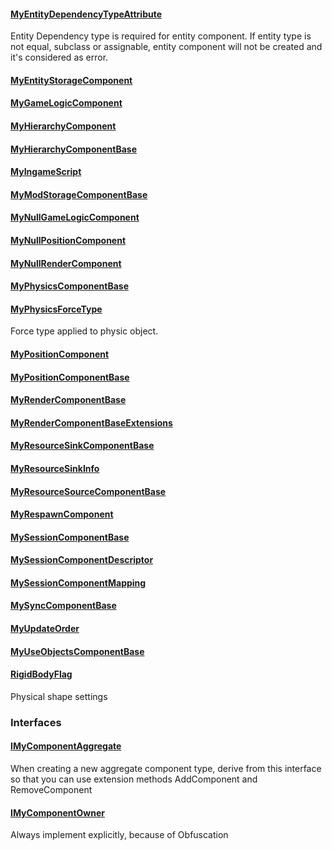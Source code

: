 #### [MyEntityDependencyTypeAttribute](https://keensoftwarehouse.github.io/SpaceEngineersModAPI/api/VRage.Game.Components.MyEntityDependencyTypeAttribute.html)

Entity Dependency type is required for entity component. If entity type is not equal, subclass or assignable, entity component will not be created and it's considered as error.

#### [MyEntityStorageComponent](https://keensoftwarehouse.github.io/SpaceEngineersModAPI/api/VRage.Game.Components.MyEntityStorageComponent.html)

#### [MyGameLogicComponent](https://keensoftwarehouse.github.io/SpaceEngineersModAPI/api/VRage.Game.Components.MyGameLogicComponent.html)

#### [MyHierarchyComponent<TYPE>](https://keensoftwarehouse.github.io/SpaceEngineersModAPI/api/VRage.Game.Components.MyHierarchyComponent-1.html)

#### [MyHierarchyComponentBase](https://keensoftwarehouse.github.io/SpaceEngineersModAPI/api/VRage.Game.Components.MyHierarchyComponentBase.html)

#### [MyIngameScript](https://keensoftwarehouse.github.io/SpaceEngineersModAPI/api/VRage.Game.Components.MyIngameScript.html)

#### [MyModStorageComponentBase](https://keensoftwarehouse.github.io/SpaceEngineersModAPI/api/VRage.Game.Components.MyModStorageComponentBase.html)

#### [MyNullGameLogicComponent](https://keensoftwarehouse.github.io/SpaceEngineersModAPI/api/VRage.Game.Components.MyNullGameLogicComponent.html)

#### [MyNullPositionComponent](https://keensoftwarehouse.github.io/SpaceEngineersModAPI/api/VRage.Game.Components.MyNullPositionComponent.html)

#### [MyNullRenderComponent](https://keensoftwarehouse.github.io/SpaceEngineersModAPI/api/VRage.Game.Components.MyNullRenderComponent.html)

#### [MyPhysicsComponentBase](https://keensoftwarehouse.github.io/SpaceEngineersModAPI/api/VRage.Game.Components.MyPhysicsComponentBase.html)

#### [MyPhysicsForceType](https://keensoftwarehouse.github.io/SpaceEngineersModAPI/api/VRage.Game.Components.MyPhysicsForceType.html)

Force type applied to physic object.

#### [MyPositionComponent](https://keensoftwarehouse.github.io/SpaceEngineersModAPI/api/VRage.Game.Components.MyPositionComponent.html)

#### [MyPositionComponentBase](https://keensoftwarehouse.github.io/SpaceEngineersModAPI/api/VRage.Game.Components.MyPositionComponentBase.html)

#### [MyRenderComponentBase](https://keensoftwarehouse.github.io/SpaceEngineersModAPI/api/VRage.Game.Components.MyRenderComponentBase.html)

#### [MyRenderComponentBaseExtensions](https://keensoftwarehouse.github.io/SpaceEngineersModAPI/api/VRage.Game.Components.MyRenderComponentBaseExtensions.html)

#### [MyResourceSinkComponentBase](https://keensoftwarehouse.github.io/SpaceEngineersModAPI/api/VRage.Game.Components.MyResourceSinkComponentBase.html)

#### [MyResourceSinkInfo](https://keensoftwarehouse.github.io/SpaceEngineersModAPI/api/VRage.Game.Components.MyResourceSinkInfo.html)

#### [MyResourceSourceComponentBase](https://keensoftwarehouse.github.io/SpaceEngineersModAPI/api/VRage.Game.Components.MyResourceSourceComponentBase.html)

#### [MyRespawnComponent](https://keensoftwarehouse.github.io/SpaceEngineersModAPI/api/VRage.Game.Components.MyRespawnComponent.html)

#### [MySessionComponentBase](https://keensoftwarehouse.github.io/SpaceEngineersModAPI/api/VRage.Game.Components.MySessionComponentBase.html)

#### [MySessionComponentDescriptor](https://keensoftwarehouse.github.io/SpaceEngineersModAPI/api/VRage.Game.Components.MySessionComponentDescriptor.html)

#### [MySessionComponentMapping](https://keensoftwarehouse.github.io/SpaceEngineersModAPI/api/VRage.Game.Components.MySessionComponentMapping.html)

#### [MySyncComponentBase](https://keensoftwarehouse.github.io/SpaceEngineersModAPI/api/VRage.Game.Components.MySyncComponentBase.html)

#### [MyUpdateOrder](https://keensoftwarehouse.github.io/SpaceEngineersModAPI/api/VRage.Game.Components.MyUpdateOrder.html)

#### [MyUseObjectsComponentBase](https://keensoftwarehouse.github.io/SpaceEngineersModAPI/api/VRage.Game.Components.MyUseObjectsComponentBase.html)

#### [RigidBodyFlag](https://keensoftwarehouse.github.io/SpaceEngineersModAPI/api/VRage.Game.Components.RigidBodyFlag.html)

Physical shape settings

### Interfaces

#### [IMyComponentAggregate](https://keensoftwarehouse.github.io/SpaceEngineersModAPI/api/VRage.Game.Components.IMyComponentAggregate.html)

When creating a new aggregate component type, derive from this interface so that you can use extension methods AddComponent and RemoveComponent

#### [IMyComponentOwner<T>](https://keensoftwarehouse.github.io/SpaceEngineersModAPI/api/VRage.Game.Components.IMyComponentOwner-1.html)

Always implement explicitly, because of Obfuscation
